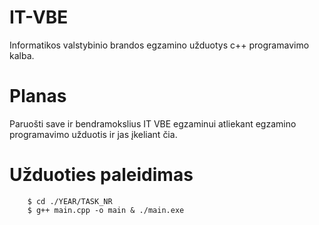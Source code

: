 # IT-VBE
Informatikos valstybinio brandos egzamino užduotys c++ programavimo kalba.

# Planas
Paruošti save ir bendramokslius IT VBE egzaminui atliekant egzamino programavimo užduotis
ir jas įkeliant čia.

# Užduoties paleidimas

        $ cd ./YEAR/TASK_NR
        $ g++ main.cpp -o main & ./main.exe